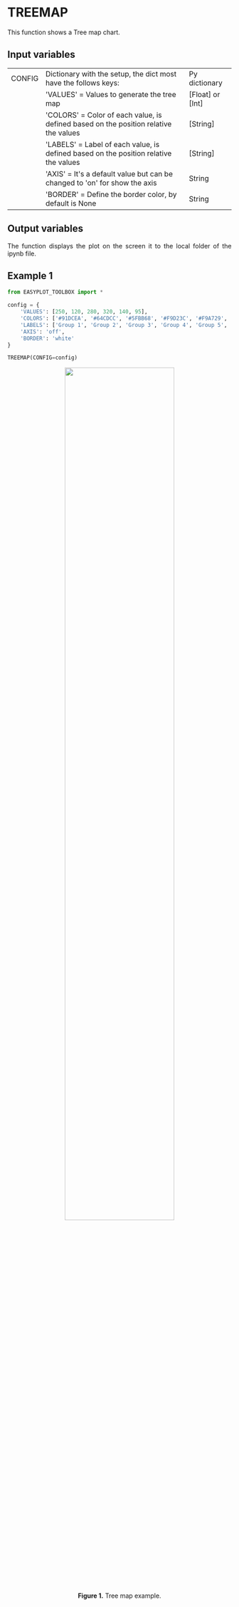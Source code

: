 <h1>TREEMAP</h1>

<p align = "justify">This function shows a Tree map chart.</p>

<h2>Input variables </h2>
<table style = "width:100%">
    <tr>
        <td>CONFIG</td>
        <td>Dictionary with the setup, the dict most have the follows keys:</td>
        <td>Py dictionary</td>
    </tr>
    <tr>
        <td></td>
        <td>'VALUES' = Values to generate the tree map</td>
        <td>[Float] or [Int]</td>
    </tr>  
    <tr>
        <td></td>
        <td>'COLORS' = Color of each value, is defined based on the position relative the values</td>
        <td>[String]</td>
    </tr>
    <tr>
        <td></td>
        <td>'LABELS'  = Label of each value, is defined based on the position relative the values </td>
        <td>[String]</td>
    </tr>
    <tr>
        <td></td>
        <td>'AXIS'  = It's a default value but can be changed to 'on' for show the axis </td>
        <td>String</td>
    </tr>
    <tr>
        <td></td>
        <td>'BORDER' = Define the border color, by default is None</td>
        <td>String</td>
    </tr>  
    
</table>

<h2>Output variables</h2>

<p align = "justify">The function displays the plot on the screen it to the local folder of the ipynb file.</p>

<h2>Example 1</h2>

```python
from EASYPLOT_TOOLBOX import *

config = {
    'VALUES': [250, 120, 280, 320, 140, 95],
    'COLORS': ['#91DCEA', '#64CDCC', '#5FBB68', '#F9D23C', '#F9A729', '#FD6F30'],
    'LABELS': ['Group 1', 'Group 2', 'Group 3', 'Group 4', 'Group 5', 'Group 6'],
    'AXIS': 'off',
    'BORDER': 'white'
}

TREEMAP(CONFIG=config)
```
<center><img src="./imgs/TREEMAP_EXAMPLE1.png" width="70%"></center>
<p align = "center"><b>Figure 1.</b> Tree map example.</p>